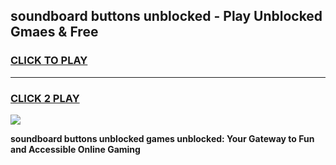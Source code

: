 
## soundboard buttons unblocked - Play Unblocked Gmaes & Free
<h3>
<a href="https://news.freeplayer.one?title=soundboard_buttons_unblocked&ref=23F">CLICK TO PLAY</a></h3>
<hr>

<h3>
<a href="https://news.freeplayer.one?title=soundboard_buttons_unblocked&ref=23F">CLICK 2 PLAY</a>
  
</h3>

<a href="https://news.freeplayer.one?title=soundboard_buttons_unblocked&ref=23F/"><img src="https://clearcache.store/games.png"></a>


**soundboard buttons unblocked games unblocked: Your Gateway to Fun and Accessible Online Gaming**
